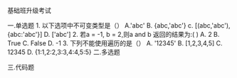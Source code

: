 基础班升级考试

一.单选题
    1. 以下选项中不可变类型是（）
        A.'abc'
        B. {abc,'abc'}
        c. [(abc,'abc'),{abc:'abc'}]
        D. ['abc']
    2. 若a = -1, b = 2,则a and b 返回的结果为:( )
        A. 2
        B. True
        C. False
        D. -1
    3. 下列不能使用遍历的是（）
        A. '12345'
        B. [1,2,3,4,5]
        C. 12345
        D. {1:1,2:2,3:3,4:4,5:5}
二.多选题


三.代码题



